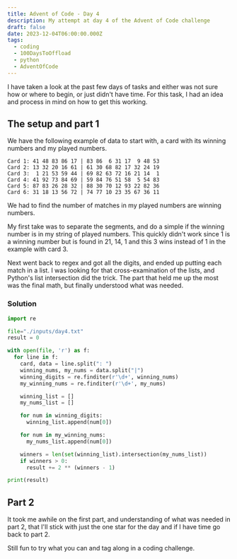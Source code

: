 ```yaml
---
title: Advent of Code - Day 4
description: My attempt at day 4 of the Advent of Code challenge
draft: false
date: 2023-12-04T06:00:00.000Z
tags:
  - coding
  - 100DaysToOffload
  - python
  - AdventOfCode
---
```


I have taken a look at the past few days of tasks and either was not sure how or where to begin, or just didn't have time. For this task, I had an idea and process in mind on how to get this working.

## The setup and part 1

We have the following example of data to start with, a card with its winning numbers and my played numbers.

```
Card 1: 41 48 83 86 17 | 83 86  6 31 17  9 48 53
Card 2: 13 32 20 16 61 | 61 30 68 82 17 32 24 19
Card 3:  1 21 53 59 44 | 69 82 63 72 16 21 14  1
Card 4: 41 92 73 84 69 | 59 84 76 51 58  5 54 83
Card 5: 87 83 26 28 32 | 88 30 70 12 93 22 82 36
Card 6: 31 18 13 56 72 | 74 77 10 23 35 67 36 11
```

We had to find the number of matches in my played numbers are winning numbers.

My first take was to separate the segments, and do a simple if the winning number is in my string of played numbers. This quickly didn't work since 1 is a winning number but is found in 21, 14, 1 and this 3 wins instead of 1 in the example with card 3.

Next went back to regex and got all the digits, and ended up putting each match in a list. I was looking for that cross-examination of the lists, and Python's list intersection did the trick. The part that held me up the most was the final math, but finally understood what was needed.

### Solution

```python
import re

file="./inputs/day4.txt"
result = 0

with open(file, 'r') as f:
  for line in f:
    card, data = line.split(": ")
    winning_nums, my_nums = data.split("|")
    winning_digits = re.finditer(r'\d+', winning_nums)
    my_winning_nums = re.finditer(r'\d+', my_nums)

    winning_list = []
    my_nums_list = []

    for num in winning_digits:
      winning_list.append(num[0])

    for num in my_winning_nums:
      my_nums_list.append(num[0])

    winners = len(set(winning_list).intersection(my_nums_list))
    if winners > 0:
      result += 2 ** (winners - 1)

print(result)
```

## Part 2

It took me awhile on the first part, and understanding of what was needed in part 2, that I'll stick with just the one star for the day and if I have time go back to part 2. 

Still fun to try what you can and tag along in a coding challenge. 
